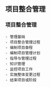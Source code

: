 ## 项目整合管理
### 项目整合管理
    - 管理基础
    - 项目整合管理过程
    - 编制项目章程
    - 编制项目管理计划
    - 指导与管理过程
    - 知识管理
    - 监控项目工作
    - 实施整体变更过程
    - 结束项目或阶段